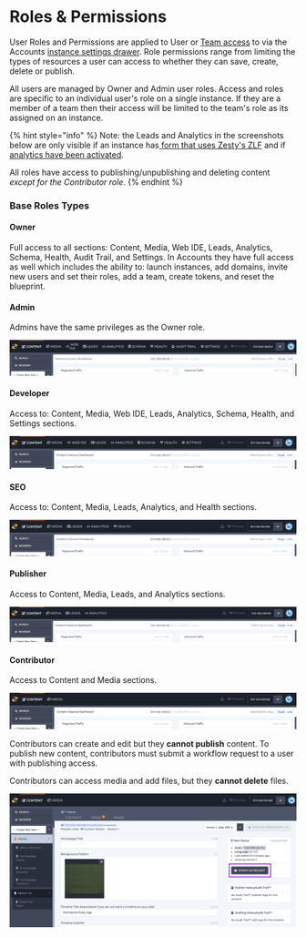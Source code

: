 # Roles & Permissions

User Roles and Permissions are applied to User or [Team access](https://zesty.org/guides/adding-a-team) to via the Accounts [instance settings drawer](https://zesty.org/services/accounts-ui/instance-settings-drawer). Role permissions range from limiting the types of resources a user can access to whether they can save, create, delete or publish.

All users are managed by Owner and Admin user roles. Access and roles are specific to an individual user's role on a single instance. If they are a member of a team then their access will be limited to the team's role as its assigned on an instance.

{% hint style="info" %}
Note: the Leads and Analytics in the screenshots below are only visible if an instance has[ form that uses Zesty's ZLF](https://zesty.org/services/manager-ui/leads#how-to-connect-forms-to-zlf) and if [analytics have been activated](https://zesty.org/services/web-engine/analytics).  
  
All roles have access to publishing/unpublishing and deleting content _except for the Contributor role_. 
{% endhint %}

### Base Roles Types

#### **Owner**

Full access to all sections: Content, Media, Web IDE, Leads, Analytics, Schema, Health, Audit Trail, and Settings. In Accounts they have full access as well which includes the ability to: launch instances, add domains, invite new users and set their roles, add a team, create tokens, and reset the blueprint. 

#### **Admin** 

Admins have the same privileges as the Owner role.

![Admin role access view.](../.gitbook/assets/admin-role-access.png)

#### Developer

Access to: Content, Media, Web IDE, Leads, Analytics, Schema, Health, and Settings sections.

![Developer role access view.](../.gitbook/assets/developer-role-access%20%281%29.png)

#### SEO 

Access to: Content, Media, Leads, Analytics, and Health sections.

![SEO role access view.](../.gitbook/assets/seo-role-access.png)

#### Publisher

Access to Content, Media, Leads, and Analytics sections. 

![Publisher role access view.](../.gitbook/assets/publisher-role-access.png)

#### Contributor

Access to Content and Media sections. 

![Contributor role access view.](../.gitbook/assets/contributor-role-access.png)

Contributors can create and edit but they **cannot publish** content. To publish new content, contributors must submit a workflow request to a user with publishing access. 

Contributors can access media and add files, but they **cannot delete** files.

![Contributor role content view.](../.gitbook/assets/contributor-role-content-access.png)

